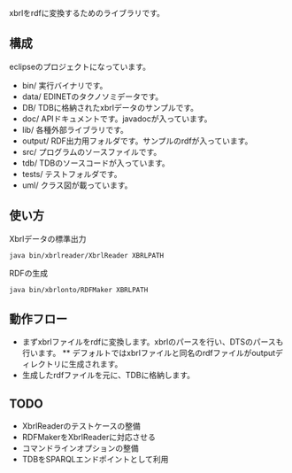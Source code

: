 xbrlをrdfに変換するためのライブラリです。

構成
---

eclipseのプロジェクトになっています。

* bin/ 実行バイナリです。
* data/ EDINETのタクノソミデータです。
* DB/ TDBに格納されたxbrlデータのサンプルです。
* doc/ APIドキュメントです。javadocが入っています。
* lib/ 各種外部ライブラリです。
* output/ RDF出力用フォルダです。サンプルのrdfが入っています。
* src/ プログラムのソースファイルです。
* tdb/ TDBのソースコードが入っています。
* tests/ テストフォルダです。
* uml/ クラス図が載っています。

使い方
----

Xbrlデータの標準出力

    java bin/xbrlreader/XbrlReader XBRLPATH

RDFの生成

    java bin/xbrlonto/RDFMaker XBRLPATH

動作フロー
-----

* まずxbrlファイルをrdfに変換します。xbrlのパースを行い、DTSのパースも行います。
** デフォルトではxbrlファイルと同名のrdfファイルがoutputディレクトリに生成されます。
* 生成したrdfファイルを元に、TDBに格納します。


TODO
------

* XbrlReaderのテストケースの整備
* RDFMakerをXbrlReaderに対応させる
* コマンドラインオプションの整備
* TDBをSPARQLエンドポイントとして利用
